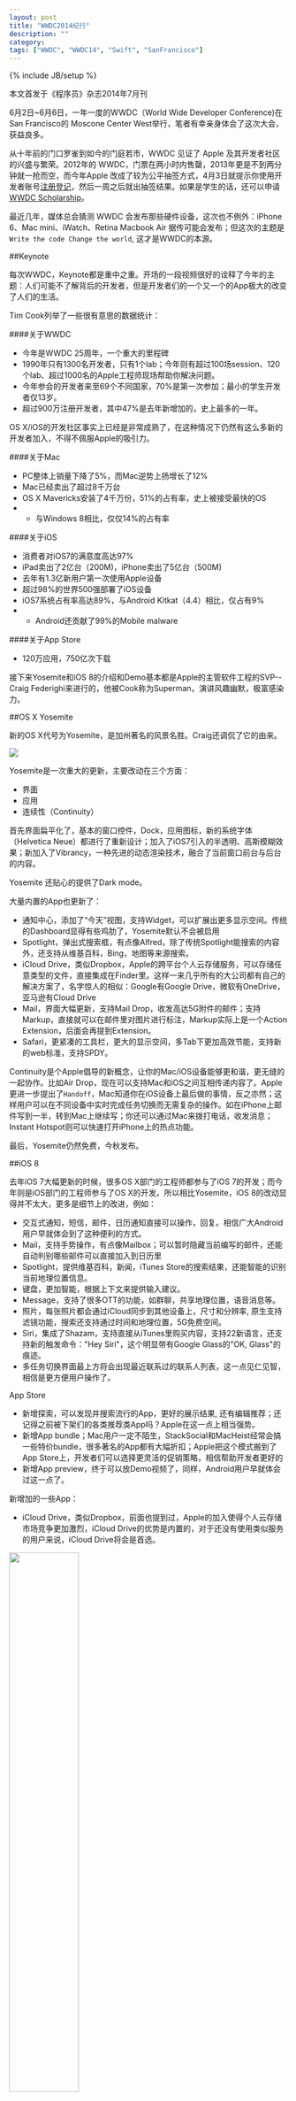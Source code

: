 ```yaml
---
layout: post
title: "WWDC2014纪行"
description: ""
category: 
tags: ["WWDC", "WWDC14", "Swift", "SanFrancisco"]
---
```

{% include JB/setup %}

本文首发于《程序员》杂志2014年7月刊

6月2日~6月6日，一年一度的WWDC（World Wide Developer Conference)在 San Francisco的 Moscone Center West举行，笔者有幸亲身体会了这次大会，获益良多。

从十年前的门口罗雀到如今的门庭若市，WWDC 见证了 Apple 及其开发者社区的兴盛与繁荣。2012年的 WWDC，门票在两小时内售罄，2013年更是不到两分钟就一抢而空，而今年Apple 改成了较为公平抽签方式，4月3日就提示你使用开发者账号[注册登记](https://developer.apple.com/wwdc/tickets/?cid=CDM-US-DM-P0014289-195576&&cp=em-P0014289-195576&sr=em)，然后一周之后就出抽签结果。如果是学生的话，还可以申请[WWDC Scholarship](https://developer.apple.com/wwdc/students/)。

最近几年，媒体总会猜测 WWDC 会发布那些硬件设备，这次也不例外：iPhone 6、Mac mini、iWatch、Retina Macbook Air 据传可能会发布；但这次的主题是`Write the code Change the world`, 这才是WWDC的本源。

##Keynote

每次WWDC，Keynote都是重中之重。开场的一段视频很好的诠释了今年的主题：人们可能不了解背后的开发者，但是开发者们的一个又一个的App极大的改变了人们的生活。

Tim Cook列举了一些很有意思的数据统计：


####关于WWDC

* 今年是WWDC 25周年，一个重大的里程碑
* 1990年只有1300名开发者，只有1个lab；今年则有超过100场session、120个lab、超过1000名的Apple工程师现场帮助你解决问题。
* 今年参会的开发者来至69个不同国家，70%是第一次参加；最小的学生开发者仅13岁。
* 超过900万注册开发者，其中47%是去年新增加的，史上最多的一年。

OS X/iOS的开发社区事实上已经是非常成熟了，在这种情况下仍然有这么多新的开发者加入，不得不佩服Apple的吸引力。

####关于Mac

* PC整体上销量下降了5%，而Mac逆势上扬增长了12%
* Mac已经卖出了超过8千万台
* OS X Mavericks安装了4千万份，51%的占有率，史上被接受最快的OS
* * 与Windows 8相比，仅仅14%的占有率

####关于iOS
* 消费者对iOS7的满意度高达97%
* iPad卖出了2亿台（200M)，iPhone卖出了5亿台（500M)
* 去年有1.3亿新用户第一次使用Apple设备
* 超过98%的世界500强部署了iOS设备
* iOS7系统占有率高达89%，与Android Kitkat（4.4）相比，仅占有9%
* * Android还贡献了99%的Mobile malware

####关于App Store

* 120万应用，750亿次下载

接下来Yosemite和iOS 8的介绍和Demo基本都是Apple的主管软件工程的SVP--Craig Federighi来进行的，他被Cook称为Superman，演讲风趣幽默，极富感染力。

##OS X Yosemite

新的OS X代号为Yosemite，是加州著名的风景名胜。Craig还调侃了它的由来。

<img src="http://i750.photobucket.com/albums/xx144/hewigovens/blog/wwdc_2014_csdn/overview_design_hero_2x_zpsb72182c1.jpg" max-width="100%">

Yosemite是一次重大的更新，主要改动在三个方面：

* 界面
* 应用
* 连续性（Continuity）

首先界面扁平化了，基本的窗口控件，Dock，应用图标，新的系统字体（Helvetica Neue）都进行了重新设计；加入了iOS7引入的半透明、高斯模糊效果；新加入了Vibrancy，一种先进的动态渲染技术，融合了当前窗口前台与后台的内容。

Yosemite 还贴心的提供了Dark mode。

大量内置的App也更新了：

* 通知中心，添加了“今天”视图，支持Widget，可以扩展出更多显示空间。传统的Dashboard显得有些鸡肋了，Yosemite默认不会被启用
* Spotlight，弹出式搜索框，有点像Alfred，除了传统Spotlight能搜索的内容外，还支持从维基百科，Bing，地图等来源搜索。
* iCloud Drive，类似Dropbox，Apple的跨平台个人云存储服务，可以存储任意类型的文件，直接集成在Finder里。这样一来几乎所有的大公司都有自己的解决方案了，名字惊人的相似：Google有Google Drive，微软有OneDrive，亚马逊有Cloud Drive
* Mail，界面大幅更新，支持Mail Drop，收发高达5G附件的邮件；支持Markup，直接就可以在邮件里对图片进行标注，Markup实际上是一个Action Extension，后面会再提到Extension。
* Safari，更紧凑的工具栏，更大的显示空间，多Tab下更加高效节能，支持新的web标准，支持SPDY。

Continuity是个Apple倡导的新概念，让你的Mac/iOS设备能够更和谐，更无缝的一起协作。比如Air Drop，现在可以支持Mac和iOS之间互相传递内容了。Apple更进一步提出了`Handoff`，Mac知道你在iOS设备上最后做的事情，反之亦然；这样用户可以在不同设备中实时完成任务切换而无需复杂的操作。如在iPhone上邮件写到一半，转到Mac上继续写；你还可以通过Mac来拨打电话，收发消息；Instant Hotspot则可以快速打开iPhone上的热点功能。

最后，Yosemite仍然免费，今秋发布。

##iOS 8

去年iOS 7大幅更新的时候，很多OS X部门的工程师都参与了iOS 7的开发；而今年则是iOS部门的工程师参与了OS X的开发。所以相比Yosemite，iOS 8的改动显得并不太大，更多是细节上的改进，例如：

* 交互式通知，短信，邮件，日历通知直接可以操作，回复。相信广大Android用户早就体会到了这种便利的方式。
* Mail，支持手势操作，有点像Mailbox；可以暂时隐藏当前编写的邮件，还能自动判别哪些邮件可以直接加入到日历里
* Spotlight，提供维基百科，新闻，iTunes Store的搜索结果，还能智能的识别当前地理位置信息。
* 键盘，更加智能，根据上下文来提供输入建议。
* Message，支持了很多OTT的功能，如群聊，共享地理位置，语音消息等。
* 照片，每张照片都会通过iCloud同步到其他设备上，尺寸和分辨率, 原生支持滤镜功能，搜索还支持通过时间和地理位置，5G免费空间。
* Siri，集成了Shazam，支持直接从iTunes里购买内容，支持22新语言，还支持新的触发命令："Hey Siri"，这个明显带有Google Glass的"OK, Glass"的痕迹。
* 多任务切换界面最上方将会出现最近联系过的联系人列表，这一点见仁见智，相信是更方便用户操作了。

App Store

* 新增探索，可以发现并搜索流行的App，更好的展示结果, 还有编辑推荐；还记得之前被下架们的各类推荐类App吗？Apple在这一点上相当强势。
* 新增App bundle；Mac用户一定不陌生，StackSocial和MacHeist经常会搞一些特价bundle，很多著名的App都有大幅折扣；Apple把这个模式搬到了App Store上，开发者们可以选择更灵活的促销策略，相信帮助开发者更好的
* 新增App preview，终于可以放Demo视频了，同样，Android用户早就体会过这一点了。

新增加的一些App：

* iCloud Drive，类似Dropbox，前面也提到过，Apple的加入使得个人云存储市场竞争更加激烈，iCloud Drive的优势是内置的，对于还没有使用类似服务的用户来说，iCloud Drive将会是首选。

<img src="http://i750.photobucket.com/albums/xx144/hewigovens/blog/wwdc_2014_csdn/desktop_icloud_drive_hero_2x_zps67c116ed.png" width="50%" max-width="100%">

* 家庭共享，可以共享照片，日历，备忘录，购买的Apps/Books等等，支持最多6人。最赞的是支持家长控制，这样小孩想购买应用就会像家长发出授权请求，这样还能避免误操作。

<img src="http://i750.photobucket.com/albums/xx144/hewigovens/blog/wwdc_2014_csdn/desktop_family_sharing_hero_2x_zps2d9c145a.jpg" width="50%" max-width="100%">

* Health，健康类的App信息可以汇总在一起，互相分享，用户能在Dashboard看到所有信息，直观的了解自己的健康状态。

<img src="http://i750.photobucket.com/albums/xx144/hewigovens/blog/wwdc_2014_csdn/desktop_health_hero_2x_zpscca0499d.jpg" width="50%" max-width="100%">

当然还有Handoff，这是笔者最喜欢的功能；平时我会使用Safari中的Cloud Tab以及第三方Push类应用，如Pushbullet。而Handoff互联这种体验更进了一步，几乎不用任何复杂操作，你就能把正在浏览的网页切到iPad上，在Mac上接着写iPhone上回到的一半的邮件；当你在工作的时候，还能通过Mac来收发Message，甚至打电话。在外界纷纷猜测Apple会如何解决iPhone大屏幕交互问题时，Apple聪明的提出了Handoff，让更合适的设备做更合适的事情；相信Mac将会在智能家居中扮演处理中心的重要角色。

##Developer Tools

仅仅Yosemite和iOS 8，也能称为一次巨大的发布了，不过Tim Cook所提到的故事的第二部分才刚刚开始；有人说iOS 8会干掉一大批第三方应用，Apple的确"借鉴"了很多第三方App的创意，但是Apple很有诚意的对开发者工具进了大幅更新，让第三方App有了更多创意发挥的空间。

这是自从App Store发布以来最大的一次SDK更新，提供了超过4000个新的API。这次SDK的更新也体现了两大关键词：

* Continuity
* Extensibility

###Continuity

Apple重新思考了iOS的设计哲学（orientations/sizes/margins），提出了Adaptive Layout的概念，目的是一份代码能运行在所有设备上，并且通用，易于复用。

iOS 8 SDK中，同一个Storyboard可以用在iPhone和iPad上；在新的iOS模拟器中还可以在测试不同的尺寸、不同的分辨率（Resizable iPhone/iPad选项）。

值得一提的是不仅仅是iOS，从Yosemite开始，Cocoa开发也可以使用Storyboard了。当笔者看到这个的时候，立刻决定下个Mac App将会使用Storyboard。

如果你也是一名OS X开发者，相信你已经对OS X上的开发有不少抱怨了吧，为什么实现一个自定义UI效果这么复杂？为什么第三方开源的UI控件这么少？

Cocoa有着20多年的悠久历史，很多设计在现在看来已经显得不合时宜了，CocoaTouch则好很多，我们知道，在CocoaTouch中，ViewController是一个很重要的概念，而在Cocoa中则显得比较鸡肋；这次Cocoa中的ViewController做了很多改动，比如自动出现在事件响应的职责链（Response Chain）中；增加了更多类似UIView的Delegate方法，比如`viewDidLoad`/`viewWillAppear`等等。这样你就可以使用相同的理念与模型来开发Cocoa和CocoaTouch应用了。

由于移动互联网的火热，Apple的重点自然是iOS，大势所趋，比如曾经Mac上著名`BWtoolkit`UI库的作者[Brandon Walkin](http://brandonwalkin.com/)，现在是Facebook Paper主要Designer。不过笔者相信OS X将会追上iOS的开发体验，降低开发门槛，让我们拭目以待。

###Extensibility

普通用户越狱的一个主要理由是可以安装Tweak、Widget、输入法；从iOS 8开始，你可以给iOS写扩展了，普通用户几乎没有越狱的理由了，扩展的出现也让Apple的跨应用共享数据变得更加容易了。扩展将会打包在App的bundle里，运行在独立的进程中，Apple并没有牺牲iOS的安全性：

<img src="http://i750.photobucket.com/albums/xx144/hewigovens/blog/wwdc_2014_csdn/extension_detailed_communication_zps841bcc35.png" max-width="100%">

iOS支持的扩展类型：

<img src="http://i750.photobucket.com/albums/xx144/hewigovens/blog/wwdc_2014_csdn/ios_extensions_zpscdf6366b.png" max-width="100%">

通知中心的widget，自定义分享扩展，第三方滤镜，并且终于支持第三方键盘了~

OS X支持的扩展类型：

<img src="http://i750.photobucket.com/albums/xx144/hewigovens/blog/wwdc_2014_csdn/osx_extensions_zps5c716a94.png" max-width="100%">

同样支持通知中心Widget和分享扩展；Finder Sync扩展值得一提，Dropbox之类的App再也不需要对Finder进行hack就能显示同步文件夹的状态了，一大利好。最主要是因为要支持自家的iCloud Drive才开放接口的吧，不过今年的NDA限制也变得没那么严格了，开发者不用像以往只能憋着了，我们正看到一个逐步开放的Apple。

###新增的重要Framework
* Touch ID
* * 没有Touch ID之前用户设置密码的比率是49%，有Touch ID之后这个比率变成了83%
* * 现在第三方App也可以使用Touch ID了，可与预见密码管理类，财务类等App的体验将会更好
* CloudKit
* * Apple的BAAS(Backend as a Service)服务, 有点类似被Facebook收购的Parse；开发者不用操心hosting server的事情，简单集成CloudKit就可以使用搜索、push，存储，认证等服务。不过CloudKit应该不会跨平台，普通开发者应该还是会选择跨平台的解决方案。
* * iCloud Drive/Photo是在CloudKit的基础上开发，品质绝对有保证；而且比较大方：免费1PB assets存储, 10TB数据库存储
* HealthKit，通过统一的数据接口，第三方健康应用能整合在一起。
* HomeKit，Apple的智能家居解决方案，能够和Siri无缝集成，不过现在还没有多少设备支持。
* SpriteKit/SceneKit/Metal，游戏开发者的福音, Metal专门针对A7优化，3D性能大幅提升；开发休闲类游戏也更容易
* Camera API/PhotoKit
* * 第三方App可以手动控制曝光，白平衡，对焦等，更容易开发出更好的相机应用
* * 通过PhotoKit现在可以读写用户的Library了，如果你开发过相册类应用就知道这个改动相当重要。


或许没有出现在Keynote中但是仍然值得一提的Framework：

* WKWebView，其他App也能使用Safari的Nitro引擎了，这样第三方浏览器在性能上终于可以媲美Safari了，我们知道Chrome在iOS上比不过Safari就是因为只能使用性能孱弱的UIWebview，没办法使用自家的V8引擎；不过也有弊端，使用WKWebView可能会有些安全上的隐患，不少次越狱都是从Safari打开的突破口。
* Hypervisor.framework，让第三方虚拟化厂商不需要部署Kext（Kernel Extension）就能利用CPU的虚拟化技术；从Mavericks就可以看出Apple在收紧Kext，编写不当的Kext将会导致Kernel Panic，Apple此举会让系统运行的更可靠和稳定。
* XCode6支持创建iOS Dynamic Framework了, 广大开发者的[呼声](http://fixradarorgtfo.com/)得到了回应，如果你还不了解这一点的重要性，可以查看这篇文章 [iOS Static Libraries Are, Like, Really Bad, And Stuff](http://landonf.bikemonkey.org/code/ios/Radar_15800975_iOS_Frameworks.20140112.html)，新的Extension就利用上了这一特性。
* Accessibility API，大幅降低了使用难度，你可能不会想到之前仅仅是拿到一个UI元素的属性会这么复杂。
* Core Location 支持室内定位。
* TestFlight，App Store终于也支持beta测试了。
* XCode 6支持View Debugging/GCD Queue Debugging
* * 著名的Reveal受到了一次重击，同意动态查看视图结构，而且还免费；
* * 支持查看Block是如何加入到GCD队列这个改动实在是太贴心了~
* JavaScript for Automation，这点也值得一提，之前在Mac下进行自动化测试基本上都是用AppleScript或者是Script-binding的Accessibility库；现在Javascript也能进行自动化测试了，[Jeff Atwood](http://blog.codinghorror.com/)关于JS的预言再次验证：

>any application that can be written in JavaScript, will eventually be written in JavaScript.


###Swift

除了Extension，最让开发者兴奋的就是Swift了，在Craig介绍Swift的时候，他特意停顿了一下，`Objective-C without the baggage of C`? 真是万万没想到，居然是一门新的编程语言。现场一片也是欢呼，可以预见的是Swift会吸引其他领域的开发者开始iOS开发，多少次你因为Objective-C的怪异语法而放弃学习iOS了？

Swift秘密开发了四年，轻装上阵，博采众长，吸收了众多编程语言的优点，甩掉了Objective-C的很多历史包袱。WWDC中很多session的示例代码已经用Swift来编写了；而Apple的WWDC app是第一个上架的Swift应用。

Swift的主要作者是[Chris Lattner](http://nondot.org/sabre/)，他同时也是LLVM的主要开发者。

Swift宣布不久Github上就出现了很多用Swift改写的App、Library等，比如FlappySwift；Twitter上迅速出现了接受Swift的各种账号，SwiftDev/SwiftGuru等；Hacker News/Reddit上也很快出现了Swift热烈讨论，各种带Swift的域名也被注册一空；这些都从侧面反映了Swift多么受欢迎。

Swift的语言特性：

* 快速（Fast）
* * 使用llvm静态编译成原生代码，精简的runtime，面向library的设计
* * 媲美脚本语言的开发效率，高运行效率
* 现代（Modern）
* * 闭包（Closures）
* * 命名空间（Namespace）
* * 泛型（Generics）
* * 类型推断（Type inference）
* * 多返回值（Multi return types）
* 安全（Safe）行为可预测，没有不确定性的JIT和GC，使用ARC进行自动内存管理。
* Cocoa/Cocoa Touch无缝集成，和Objective同样的runtime
* 交互性强（Interactive），提供了强大的Playground。

<img src="http://i750.photobucket.com/albums/xx144/hewigovens/blog/wwdc_2014_csdn/swift-screenshot_2x_zps8b67bcff.jpg" max-width="100%">

如果你有其他编程语言的经验，比如Python、Javascript、Ruby、C#、Rust、Scala等，相信你会很快就能上手Swift。

Swift第一眼看上去像是解释执行的动态语言，但是你如果在Playground中输出Swift的运行路径的话你会看到形如:

>/var/folders/m4/vgfzvfg57b17yzk8_05rxdv00000gn/T/com.apple.dt.Xcode.pg/applications/MyPlayground-18261-1.app

这样的路径，实际上还是通过LLVM编译成了native代码，只是在Playground中速度比较快，让你产生了错觉。实际的Swift应用中会把Swift运行时带上，放入App bundle的Framework路径下，笔者相信，这只是暂时的，未来Swift的运行库应该会内置在iOS、OS X系统库中。

由于Swift还没有决定是否开源，所以目前从一些逆向的结果显示，Swift可以简单理解成Objective-C without message，加上LLVM的强力优化，高性能是值得保证的。一旦开源，说不定很快就有server side Swfit了~

Swift是静态类型语言，并试图从设计的角度保证安全，Swift强调显式和不可变性，没有显式的指针，鼓励你使用`let`定义常亮，使用`var`定义的变量则必须初始化才能使用，类型不匹配连编译都通不过，还记得之前的OpenSSL的HeartBleeding bug吗？在Swift中强制使用`{}`，这种bug就不会出现了。
	
Swift语言语法简洁，之前Objective-C被人诟病的冗长的毛病得到了很大的改观，通过使用Optional，能够简化很多嵌套的if的写法。你还可以重载操作符来实现你想要的方言效果。Swift支持自动类型推断，所以很多类型可以不用声明。

Swift是面向Library设计的语言，运行时很小，扩展性很强，enum、struct、class都可以很容易的给他们加上`protocol`，如果你点开Swift生成的“头文件”，可以看到Swift最基本的`LogicValue`，`Integer`等等都是`protocol`。

Swift主要还是侧重OOP和泛型这两种编程范式的语言，函数是一等公民，也支持闭包，map/filter/reduce等函数式语言的特性。泛型的支持更为彻底一些，比如Optional实际上泛型的enum，标准库的算法也是泛型的。

Swift和Objective-C的互相交互体现了一些妥协，Swift毕竟只是语言，要想完成实际工作目前还是需要依赖Cocoa和CocoaTouch框架，由于现有框架的其实是可以返回nil的，所以Swift引入了`ImplicitlyUnwrappedOptional<T>`；Swift的String、Array、Dictionary可以直接转换成Cocoa中对应的NSString、NSArray、NSDictionary；而在底层，Swift实际上还是Objective-C对象。

总体而言，Swift是一门值得学习的语言，是iOS/OS X开发的未来，前途不可限量。

更多关于Swift可以参考iBooks上的`The Swift Programming Language`，Rust作者的[点评](http://graydon2.dreamwidth.org/5785.html)和[onevcat](http://onevcat.com/)的[行走于 Swift 的世界中](http://onevcat.com/2014/06/walk-in-swift/)值得一读。
##小结

这次WWDC的信息量实在太大了，很多东西都来比较细写，很多session都来不及看，简单总结下吧：

* Apple这次SDK的大更新, 为将来可能的穿戴设备，智能家居，健康应用都打下了坚实的基础，同时也大大减少了普通用户越狱的理由，新的编程语言把大家拉回了同一水平线上，给了大家跨越式发展的机会：）
* Apple能够给用户提供业界无可匹敌的连续、无缝的设备服务体验，正如Cook所言：`This is something only apple can do.`

##WWDC Tips

* 今年Checkin是用的Passbook
* Apple总部的Company Store周日会特例开放半天。
* 如果想在看Keynote时候位置足够好，现在需要前一天晚上就去排队了。
* WWDC举行的期间，开发者们还自发的举行了很多 Meetup/[Parties](http://wwdcparties.com/)
* WWDC可以收藏你感兴趣的session，去之前可以先把WWDC的WiFi添加到手机里
* 午饭时间的有些session也不错，比如今年有一个关于Star Trek的session
* 各种What's new建议都听听。
* 很多著名开发者都会参加，比如iOS Dev Weekly主要作者[Dave Verwer](https://twitter.com/daveverwer)，AFNetworking/NSHipster作者[Mattt Thompson](http://mattt.me/)，INAppStoreWindow作者[Indragie Karunaratne](http://indragie.com/)，还有参加[AltConf](http://www.altconf.com/)Cydia之父[Jay Freeman](https://twitter.com/saurik)和《OS X Internals: A Systems Approach》合作者[Sam Marshall](http://t.co/ZurYk2dmsF)，可以找他们交流，人都很nice。
* Craig相当亲和，抓住机会就和他合影吧，概率还蛮高的。

##Reference

* [WWDC 2014 Keynote](https://developer.apple.com/videos/wwdc/2014/?id=101)
* [What's New in OS X v10.10](https://developer.apple.com/library/prerelease/mac/releasenotes/MacOSX/WhatsNewInOSX/Articles/MacOSX10_10.html)
* [What's New in iOS8](https://developer.apple.com/library/prerelease/ios/releasenotes/General/WhatsNewIniOS/Articles/iOS8.html)
* [Introducing Swift](https://developer.apple.com/swift/)
* [Complete Guide for WWDC Newcomers (2014 edition)](http://www.glimsoft.com/04/24/complete-guide-for-wwdc-newcomers-2014-edition/)
* [WWDC First Timer's Guide 2013 Edition](http://iphonedevelopment.blogspot.com/2013/04/wwdc-first-timers-guide-2013-edition.html)

注：有些链接可能需要开发者账号才能访问。